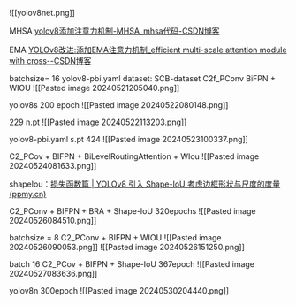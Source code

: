 ![[yolov8net.png]]


MHSA [yolov8添加注意力机制-MHSA_mhsa代码-CSDN博客](https://blog.csdn.net/ROCKY__________/article/details/131804291)

EMA [YOLOv8改进:添加EMA注意力机制_efficient multi-scale attention module with cross--CSDN博客](https://blog.csdn.net/ShawN1022/article/details/132854884)

batchsize= 16
yolov8-pbi.yaml
dataset: SCB-dataset
C2f_PConv BiFPN + WIOU
![[Pasted image 20240521205040.png]]


yolov8s 200 epoch
![[Pasted image 20240522080148.png]]

229 n.pt
![[Pasted image 20240522113203.png]]

yolov8-pbi.yaml  s.pt 424
![[Pasted image 20240523100337.png]]

C2_PCov + BIFPN + BiLevelRoutingAttention + WIou 
![[Pasted image 20240524081633.png]]

shapeIou：[损失函数篇 | YOLOv8 引入 Shape-IoU 考虑边框形状与尺度的度量 (ppmy.cn)](https://www.ppmy.cn/news/1294985.html?action=onClick)

C2_PConv + BIFPN + BRA + Shape-IoU 320epochs
![[Pasted image 20240526084510.png]]


batchsize = 8
C2_PConv + BIFPN + WIOU
![[Pasted image 20240526090053.png]]
![[Pasted image 20240526151250.png]]

batch 16 
C2_PCov + BIFPN +  Shape-IoU 367epoch
![[Pasted image 20240527083636.png]]


yolov8n 300epoch
![[Pasted image 20240530204440.png]]
